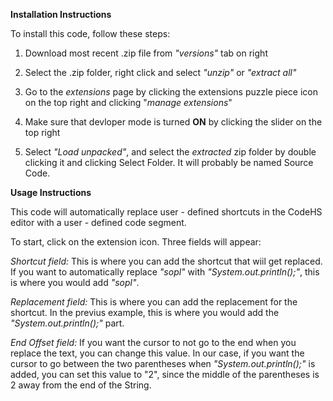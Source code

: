 **Installation Instructions**

To install this code, follow these steps:

1. Download most recent .zip file from _"versions"_ tab on right

2. Select the .zip folder, right click and select _"unzip"_ or _"extract all"_

3. Go to the _extensions_ page by clicking the extensions puzzle piece icon on the top right and clicking "_manage extensions_"

4. Make sure that devloper mode is turned **ON** by clicking the slider on the top right

5. Select _"Load unpacked"_, and select the _extracted_ zip folder by double clicking it and clicking Select Folder. It will probably be named Source Code.

**Usage Instructions**

This code will automatically replace user - defined shortcuts in the CodeHS editor with a user - defined code segment. 

To start, click on the extension icon. Three fields will appear:

_Shortcut field:_ This is where you can add the shortcut that wiil get replaced. If you want to automatically replace _"sopl"_ with _"System.out.println();"_, this is where you would add _"sopl"_.

_Replacement field:_ This is where you can add the replacement for the shortcut. In the previus example, this is where you would add the _"System.out.println();"_ part.

_End Offset field:_ If you want the cursor to not go to the end when you replace the text, you can change this value. In our case, if you want the cursor to go between the two parentheses when _"System.out.println();"_ is added, you can set this value to "2", since the middle of the parentheses is 2 away from the end of the String.
